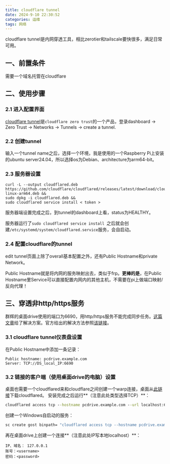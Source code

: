 ```yaml
---
title: cloudflare tunnel
date: 2024-9-10 22:30:52
categories: 运维
tags: 网络
---
```


cloudflare tunnel是内网穿透工具，相比zerotier和tailscale要快很多，满足日常可用。
## 一、前置条件
需要一个域名托管在cloudflare
<!--more-->
## 二、使用步骤
### 2.1 进入配置界面
[cloudflare tunnel](https://www.cloudflare.com/zh-cn/products/tunnel/)是`cloudflare zero trust`的一个产品，登录dashboard -> Zero Trust -> Networks -> Tunnels -> create a tunnel.
### 2.2 创建tunnel
输入一个tunnel name之后，选择一个环境，我是使用的一个Raspberry Pi上安装的ubuntu server24.04，所以选择os为Debian、architecture为arm64-bit。
### 2.3 服务器设置
```shell
curl -L --output cloudflared.deb https://github.com/cloudflare/cloudflared/releases/latest/download/cloudflared-linux-arm64.deb && 
sudo dpkg -i cloudflared.deb && 
sudo cloudflared service install < token >
```
服务器端设置完成之后，到tunnel的dashboard上看，status为HEALTHY。

服务器运行了`sudo cloudflared service install `之后就会创建`/etc/systemd/system/cloudflared.service`服务，会自启动。
### 2.4 配置cloudflare的tunnel
edit tunnel页面上除了overall基本配置之外，还有Public Hostname和private Network。

Public Hostname就是将内网的服务映射出去，类似于frp。**更棒的是**，在Public Hostname里Service可以直接配置内网内的其他主机，不需要在pi上做端口映射/反向代理！

## 三、穿透非http/https服务
群辉的桌面drive使用的端口为6690，用http/https服务不能完成同步任务。[这篇文章](https://hackfang.me/nas-cloudflare-tunnel)给了解决方案。官方给出的解决方法参照[该链接](https://developers.cloudflare.com/cloudflare-one/connections/connect-networks/use-cases/)。
### 3.1 cloudflare tunnel仪表盘设置
在Public Hostname中添加一条记录：
```shell
Public hostname: pcdrive.example.com
Server: TCP://DS_local_IP:6690
```
### 3.2 链接的客户端（使用桌面drive的电脑）设置
桌面也需要一个cloudflared来和cloudflare之间创建一个warp连接，桌面从[此链接](https://github.com/cloudflare/cloudflared/releases)下载cloudflared。
安装完成之后运行**（注意此处类型选择TCP）**：
```cmd
cloudflared access tcp --hostname pcdrive.example.com --url localhost:6690
```
创建一个Windows自启动的服务：
```cmd
sc create gost binpath= "cloudflared access tcp --hostname pcdrive.example.com --url localhost:6690" start= auto
```
再在桌面drive上创建一个连接**（注意此处IP写本地localhost）**：
```shell
IP、域名： 127.0.0.1
账号：<username>
密码：<password>
```